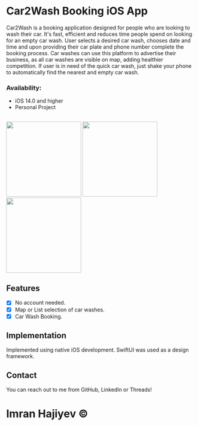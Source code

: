 # Car2Wash Booking iOS App

Car2Wash is a booking application designed for people who are looking to wash their car. It's fast, efficient and reduces time people spend on looking for an empty car wash.
User selects a desired car wash, chooses date and time and upon providing their car plate and phone number complete the booking process. Car washes can use this platform to advertise
their business, as all car washes are visible on map, adding healthier competition. If user is in need of the quick car wash, just shake your phone to automatically find the nearest and empty car wash.

### Availability:
- iOS 14.0 and higher
- Personal Project

##
<p align="row">
  <img src="https://github.com/windrunner21/carwash-reservation-iOS/assets/18750749/384ca2f9-8f84-46b6-8bf5-5bd9006e13e3" width="200" >
  <img src="https://github.com/windrunner21/carwash-reservation-iOS/assets/18750749/8b942634-a2e5-4f6c-9ba5-64acccb458c3" width="200" >
  <img src="https://github.com/windrunner21/carwash-reservation-iOS/assets/18750749/ab4a0045-710c-4ce7-83bd-2601eeccd78d" width="200" >
</p> 

## Features

- [x] No account needed.
- [x] Map or List selection of car washes.
- [x] Car Wash Booking.

## Implementation
Implemented using native iOS development. SwiftUI was used as a design framework.

## Contact
You can reach out to me from GitHub, LinkedIn or Threads!

# Imran Hajiyev ©
